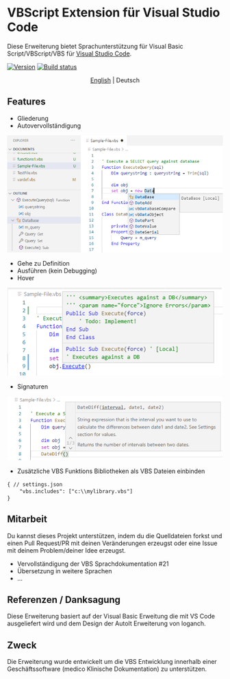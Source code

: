 # VBScript Extension für Visual Studio Code
Diese Erweiterung bietet Sprachunterstützung für Visual Basic Script/VBScript/VBS für [Visual Studio Code](https://code.visualstudio.com/).

[![Version](https://vsmarketplacebadge.apphb.com/version/serpen.vbsvscode.svg)](https://marketplace.visualstudio.com/items?itemName=serpen.vbsvscode)
[![Build status](https://ci.appveyor.com/api/projects/status/0i0hrbt657y8geef?svg=true)](https://ci.appveyor.com/project/Serpen/vbs-vscode)

<p align="center">
  <a href="./README.md">English</a> | 
  <span>Deutsch</span>
</p>

## Features
- Gliederung
- Autovervollständigung

![Outline](assets/docs/Completion-And-Outline.png)
- Gehe zu Definition
- Ausführen (kein Debugging)
- Hover

![Hover](assets/docs/Hover.png)
- Signaturen

![Hover](assets/docs/Signature.png)

- Zusätzliche VBS Funktions Bibliotheken als VBS Dateien einbinden
```
{ // settings.json
    "vbs.includes": ["c:\\mylibrary.vbs"]
}
```

## Mitarbeit
Du kannst dieses Projekt unterstützen, indem du die Quelldateien forkst und einen Pull Request/PR mit deinen Veränderungen erzeugst oder eine Issue mit deinem Problem/deiner Idee erzeugst.
- Vervollständigung der VBS Sprachdokumentation #21
- Übersetzung in weitere Sprachen
- ...


## Referenzen / Danksagung
Diese Erweiterung basiert auf der Visual Basic Erweitung die mit VS Code ausgeliefert wird und dem Design der AutoIt Erweiterung von loganch.

## Zweck
Die Erweiterung wurde entwickelt um die VBS Entwicklung innerhalb einer Geschäftssoftware (medico Klinische Dokumentation) zu unterstützen.
